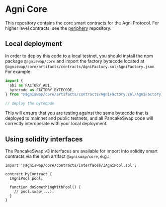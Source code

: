 # Agni Core

This repository contains the core smart contracts for the Agni Protocol.
For higher level contracts, see the [periphery](../periphery/)
repository.

## Local deployment

In order to deploy this code to a local testnet, you should install the npm package
`@agniswap/core`
and import the factory bytecode located at
`@agniswap/core/artifacts/contracts/AgniFactory.sol/AgniFactory.json`.
For example:

```typescript
import {
  abi as FACTORY_ABI,
  bytecode as FACTORY_BYTECODE,
} from "@agniswap/core/artifacts/contracts/AgniFactory.sol/AgniFactory.json";

// deploy the bytecode
```

This will ensure that you are testing against the same bytecode that is deployed to
mainnet and public testnets, and all PancakeSwap code will correctly interoperate with
your local deployment.

## Using solidity interfaces

The PancakeSwap v3 interfaces are available for import into solidity smart contracts
via the npm artifact `@agniswap/core`, e.g.:

```solidity
import '@agniswap/core/contracts/interfaces/IAgniPool.sol';

contract MyContract {
  IAgniPool pool;

  function doSomethingWithPool() {
    // pool.swap(...);
  }
}

```
